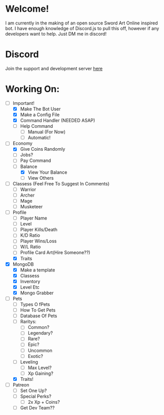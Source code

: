 # Welcome!
I am currently in the making of an open source Sword Art Online inspired bot. I have enough knowledge of Discord.js to pull this off, however if any developers want to help. Just DM me in discord!
# Discord
Join the support and development server [here](https://discord.gg/7smbQAM)
# Working On:
- [ ] Important!
  - [x] Make The Bot User
  - [x] Make a Config File
  - [x] Command Handler (NEEDED ASAP)
  - [ ] Help Command
    - [ ] Manual (For Now)
    - [ ] Automatic!
  
- [ ] Economy
  - [x] Give Coins Randomly
  - [ ] Jobs?
  - [ ] Pay Command
  - [ ] Balance
    - [x] View Your Balance
    - [ ] View Others
  
- [ ] Classess (Feel Free To Suggest In Comments)
  - [ ] Warrior
  - [ ] Archer
  - [ ] Mage
  - [ ] Musketeer

- [ ] Profile
  - [ ] Player Name
  - [ ] Level
  - [ ] Player Kills/Death
  - [ ] K/D Ratio
  - [ ] Player Wins/Loss
  - [ ] W/L Ratio
  - [ ] Profile Card Art(Hire Someone??)
  - [x] Traits
  
- [x] MongoDB
  - [x] Make a template
  - [x] Classess
  - [x] Inventory
  - [x] Level Etc
  - [x] Mongo Grabber
  
- [ ] Pets
  - [ ] Types O fPets
  - [ ] How To Get Pets
  - [ ] Database Of Pets
  - [ ] Raritys:
    - [ ] Common?
    - [ ] Legendary?
    - [ ] Rare?
    - [ ] Epic?
    - [ ] Uncommon
    - [ ] Exotic?
  - [ ] Leveling
    - [ ] Max Level?
    - [ ] Xp Gaining?
  - [x] Traits!
 
- [ ] Patreon
  - [ ] Set One Up?
  - [ ] Special Perks?
    - [ ] 2x Xp + Coins?
  - [ ] Get Dev Team??
